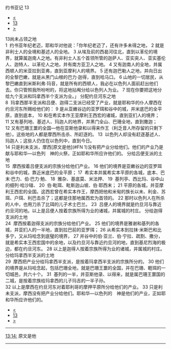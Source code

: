 ﻿





 约书亚记 13




* [<](bible/JOS12.md)
* [13](bible/JOS.md)
* [>](bible/JOS14.md)



 
13尚未占领之地  
1  约书亚年纪老迈，耶和华对他说：「你年纪老迈了，还有许多未得之地， 
2 就是非利士人的全境和基述人的全地。 
3 从埃及前的西曷河往北，直到以革伦的境界，就算属迦南人之地。有非利士人五个首领所管的迦萨人、亚实突人、亚实基伦人、迦特人、以革伦人之地，并有南方亚卫人之地。 
4 又有迦南人的全地，并属西顿人的米亚拉到亚弗，直到亚摩利人的境界。 
5 还有迦巴勒人之地，并向日出的全黎巴嫩，就是从黑门山根的巴力·迦得，直到哈马口。 
6 山地的一切居民，从黎巴嫩直到米斯利弗·玛音，就是所有的西顿人，我必在以色列人面前赶出他们去。你只管照我所吩咐的，将这地拈阄分给以色列人为业。 
7 现在你要把这地分给九个支派和玛拿西半个支派为业。」 分配约旦河东之地  
8  玛拿西那半支派和吕便、迦得二支派已经受了产业，就是耶和华的仆人摩西在约旦河东所赐给他们的： 
9 是从亚嫩谷边的亚罗珥和谷中的城，并米底巴的全平原，直到底本， 
10 和在希实本作王亚摩利王西宏的诸城，直到亚扪人的境界； 
11 又有基列地、基述人、玛迦人的地界，并黑门全山、巴珊全地，直到撒迦； 
12 又有巴珊王噩的全国—他在亚斯他录和以得来作王（利乏音人所存留的只剩下他）。这些地的人都是摩西所击杀、所赶逐的。 
13  以色列人却没有赶逐基述人、玛迦人；这些人仍住在以色列中，直到今日。  
14 只是利未支派，摩西[原文是他](#FN
1)没有把产业分给他们。他们的产业乃是献与耶和华—以色列　神的火祭，正如耶和华所应许他们的。 分给吕便支派的土地  
15  摩西按着吕便支派的宗族分给他们产业。 
16 他们的境界是亚嫩谷边的亚罗珥和谷中的城，靠近米底巴的全平原； 
17  希实本并属希实本平原的各城，底本、巴末·巴力、伯·巴力·勉、 
18  雅杂、基底莫、米法押、 
19  基列亭、西比玛、谷中山的细列·哈沙辖、 
20  伯·毗珥、毗斯迦山坡、伯·耶西末； 
21 平原的各城，并亚摩利王西宏的全国。这西宏曾在希实本作王，摩西把他和米甸的族长以未、利金、苏珥、户珥、利巴击杀了；这都是住那地属西宏为首领的。 
22 那时以色列人在所杀的人中，也用刀杀了比珥的儿子术士巴兰。 
23  吕便人的境界就是约旦河与靠近约旦河的地。以上是吕便人按着宗族所得为业的诸城，并属城的村庄。 分给迦得支派的土地  
24  摩西按着迦得支派的宗族分给他们产业。 
25 他们的境界是雅谢和基列的各城，并亚扪人的一半地，直到拉巴前的亚罗珥； 
26 从希实本到拉抹·米斯巴和比多宁，又从玛哈念到底璧的境界， 
27 并谷中的伯·亚兰、伯·宁拉、疏割、撒分，就是希实本王西宏国中的余地，以及约旦河与靠近约旦河的地，直到基尼烈海的极边，都在约旦河东。 
28 以上是迦得人按着宗族所得为业的诸城，并属城的村庄。 分给玛拿西半支派的土地  
29  摩西把产业分给玛拿西半支派，是按着玛拿西半支派的宗族所分的。 
30 他们的境界是从玛哈念起，包括巴珊全地，就是巴珊王噩的全国，并在巴珊、睚珥的一切城邑，共六十个。 
31  基列的一半，并亚斯他录、以得来，就是属巴珊王噩国的二城，是按着宗族给玛拿西的儿子玛吉的一半子孙。  
32 以上是摩西在约旦河东对着耶利哥的摩押平原所分给他们的产业。 
33 只是利未支派，摩西没有把产业分给他们。耶和华—以色列的　神是他们的产业，正如耶和华所应许他们的。 
* [<](bible/JOS12.md)
* [13](bible/JOS.md)
* [>](bible/JOS14.md)





---


[13:14:](#V14)
原文是他




---









